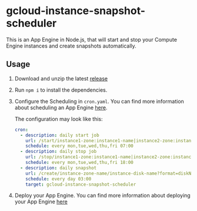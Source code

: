 # gcloud-instance-snapshot-scheduler

This is an App Engine in Node.js, that will start and stop your Compute Engine instances and create snapshots automatically.

## Usage

1. Download and unzip the latest [release](https://github.com/123erfasst/gcloud-instance-snapshot-scheduler/releases)

2. Run `npm i` to install the dependencies.

3. Configure the Scheduling in `cron.yaml`. You can find more information about scheduling an App Engine [here](https://cloud.google.com/appengine/docs/flexible/nodejs/scheduling-jobs-with-cron-yaml).

    The configuration may look like this:
    ```yaml
    cron:
      - description: daily start job
        url: /start/instance1-zone:instance1-name|instance2-zone:instance2-name
        schedule: every mon,tue,wed,thu,fri 07:00
      - description: daily stop job
        url: /stop/instance1-zone:instance1-name|instance2-zone:instance2-name
        schedule: every mon,tue,wed,thu,fri 18:00
      - description: daily snapshot
        url: /create/instance-zone-name/instance-disk-name?format=diskName-YYYY-MM-DD-HH-mm&guestFlush=true
        schedule: every day 03:00
        target: gcloud-instance-snapshot-scheduler
    ```

4. Deploy your App Engine. You can find more information about deploying your App Engine [here](https://cloud.google.com/appengine/docs/flexible/nodejs/quickstart)
